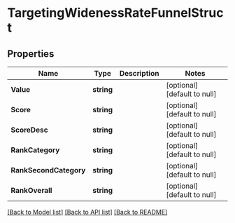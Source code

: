 # TargetingWidenessRateFunnelStruct

## Properties
Name | Type | Description | Notes
------------ | ------------- | ------------- | -------------
**Value** | **string** |  | [optional] [default to null]
**Score** | **string** |  | [optional] [default to null]
**ScoreDesc** | **string** |  | [optional] [default to null]
**RankCategory** | **string** |  | [optional] [default to null]
**RankSecondCategory** | **string** |  | [optional] [default to null]
**RankOverall** | **string** |  | [optional] [default to null]

[[Back to Model list]](../README.md#documentation-for-models) [[Back to API list]](../README.md#documentation-for-api-endpoints) [[Back to README]](../README.md)


